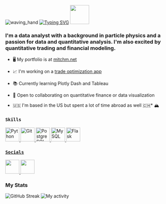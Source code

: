![waving_hand](https://user-images.githubusercontent.com/18350557/176309783-0785949b-9127-417c-8b55-ab5a4333674e.gif)
<a href="https://git.io/typing-svg"><img src="https://readme-typing-svg.herokuapp.com?font=Fira+Code&weight=200&size=24&duration=4000&pause=1500&multiline=true&width=900&lines=Hello+World!+This+is+Mitchell+%7C++Welcome+to+my+GitHub+Profile" alt="Typing SVG"/></a>
<img src=https://media.giphy.com/media/du3J3cXyzhj75IOgvA/giphy.gif width="60"/>

### I'm a data analyst with a background in particle physics and a passion for data and quantitative analysis. I'm also excited by quantitative trading and financial modeling.

* 🖥️ My portfolio is at [mitchm.net](https://mitchm.net)

* 📈 I'm working on a [trade optimization app](https://backtest.fi) 

* 📚 Currently learning Plotly Dash and Tableau 

* 🤝 Open to collaborating on quantitative finance or data visualization

* 🇺🇸 I'm based in the US but spent a lot of time abroad as well 🇨🇭* 🏔️
  
### `Skills`

<p align="left"> 
<a href="https://www.python.org/" target="_blank" rel="noreferrer"> 
<img src="https://raw.githubusercontent.com/danielcranney/readme-generator/main/public/icons/skills/python-colored.svg" width="44" height="44" alt="Python">
</a> 

<a href="https://git-scm.com/" target="_blank" rel="noreferrer">
<img src="https://raw.githubusercontent.com/danielcranney/readme-generator/main/public/icons/skills/git-colored.svg" width="44" height="44" alt="Git">
</a>

<a href="https://www.postgresql.org/" target="_blank" rel="noreferrer">
<img src="https://raw.githubusercontent.com/danielcranney/readme-generator/main/public/icons/skills/postgresql-colored.svg" width="44" height="44" alt="PostgreSQL">
</a> 
  
<a href="https://www.mysql.com/" target="_blank" rel="noreferrer">
<img src="https://raw.githubusercontent.com/danielcranney/readme-generator/main/public/icons/skills/mysql-colored.svg" width="44" height="44" alt="MySQL">
</a> 
  
<a href="https://flask.palletsprojects.com/en/2.0.x/" target="_blank" rel="noreferrer">
<img src="https://raw.githubusercontent.com/danielcranney/readme-generator/main/public/icons/skills/flask-colored.svg" width="44" height="44" alt="Flask"> 
</p>
  
### `Socials`

<p align="left"> 
<a href="https://www.linkedin.com/in/Mitchell-Medeiros" target="_blank" rel="noreferrer"> 
<img src="https://raw.githubusercontent.com/danielcranney/readme-generator/main/public/icons/socials/linkedin.svg" width="44" height="44"> 
</a>
  
<a href="https://www.github.com/MitchMedeiros" target="_blank" rel="noreferrer">
<img src="https://raw.githubusercontent.com/danielcranney/readme-generator/main/public/icons/socials/github.svg" width="44" height="44"> 
</a> 
</p>

### My Stats

![GitHub Streak](https://streak-stats.demolab.com/?user=mitchmedeiros&theme=react)
![My activity](https://github-readme-activity-graph.cyclic.app/graph?username=mitchmedeiros&theme=react-dark)
